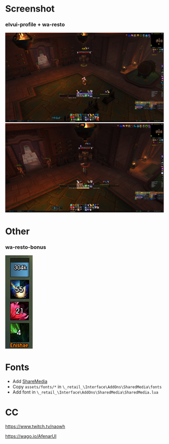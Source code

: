 # Screenshot
### elvui-profile + wa-resto
![](./assets/1.jpg)
![](./assets/2.jpg)

# Other
### wa-resto-bonus
![](./assets/3.PNG)

# Fonts

* Add [ShareMedia](https://www.curseforge.com/wow/addons/sharedmedia)
* Copy `assets/fonts/*` in `\_retail_\Interface\AddOns\SharedMedia\fonts`
* Add font in `\_retail_\Interface\AddOns\SharedMedia\SharedMedia.lua`

# CC

https://www.twitch.tv/naowh

https://wago.io/AfenarUI
